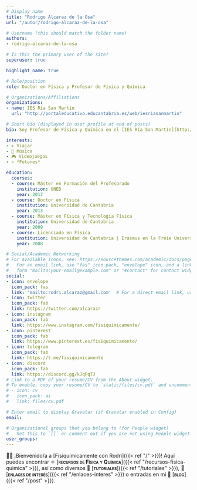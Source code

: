 ```yaml
---
# Display name
title: "Rodrigo Alcaraz de la Osa"
url: "/autor/rodrigo-alcaraz-de-la-osa"

# Username (this should match the folder name)
authors:
- rodrigo-alcaraz-de-la-osa

# Is this the primary user of the site?
superuser: true

highlight_name: true

# Role/position
role: Doctor en Física y Profesor de Física y Química

# Organizations/Affiliations
organizations:
- name: IES Ría San Martín
  url: "http://portaleducativo.educantabria.es/web/iesriasanmartin"

# Short bio (displayed in user profile at end of posts)
bio: Soy Profesor de Física y Química en el [IES Ría San Martín](http://portaleducativo.educantabria.es/web/iesriasanmartin) de Cantabria (España).

interests:
- ✈️ Viajar
- 🎸 Música
- 🎮 Videojuegos
- ⚛️ *Fotones*

education:
  courses:
  - course: Máster en Formación del Profesorado
    institution: UNED
    year: 2017
  - course: Doctor en Física
    institution: Universidad de Cantabria
    year: 2013
  - course: Máster en Física y Tecnología Física
    institution: Universidad de Cantabria
    year: 2009
  - course: Licenciado en Física
    institution: Universidad de Cantabria | Erasmus en la Freie Universität Berlin
    year: 2008

# Social/Academic Networking
# For available icons, see: https://sourcethemes.com/academic/docs/page-builder/#icons
#   For an email link, use "fas" icon pack, "envelope" icon, and a link in the
#   form "mailto:your-email@example.com" or "#contact" for contact widget.
social:
- icon: envelope
  icon_pack: fas
  link: 'mailto:rodri.alcaraz@gmail.com'  # For a direct email link, use "mailto:test@example.org".
- icon: twitter
  icon_pack: fab
  link: https://twitter.com/alcarazr
- icon: instagram
  icon_pack: fab
  link: https://www.instagram.com/fisiquimicamente/
- icon: pinterest
  icon_pack: fab
  link: https://www.pinterest.es/fisiquimicamente/  
- icon: telegram
  icon_pack: fab
  link: https://t.me/fisiquimicamente
- icon: discord
  icon_pack: fab
  link: https://discord.gg/kJqPqTJ
# Link to a PDF of your resume/CV from the About widget.
# To enable, copy your resume/CV to `static/files/cv.pdf` and uncomment the lines below.
# - icon: cv
#   icon_pack: ai
#   link: files/cv.pdf

# Enter email to display Gravatar (if Gravatar enabled in Config)
email:

# Organizational groups that you belong to (for People widget)
#   Set this to `[]` or comment out if you are not using People widget.
user_groups:
---
```


👋🏼 ¡Bienvenido/a a [Fisiquímicamente con Rodri]({{< ref "/" >}})! Aquí puedes encontrar ⚛️ [<span style="font-variant:small-caps;">**recursos de Física y Química**</span>]({{< ref "/recursos-fisica-quimica" >}}), así como diversos 👐 [<span style="font-variant:small-caps;">**tutoriales**</span>]({{< ref "/tutoriales" >}}), 🔗 [<span style="font-variant:small-caps;">**enlaces de interés**</span>]({{< ref "/enlaces-interes" >}}) o entradas en mi 💬 [<span style="font-variant:small-caps;">**blog**</span>]({{< ref "/post" >}}).
